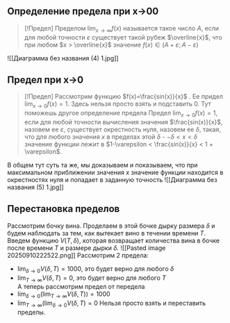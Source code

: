 ## Определение предела при x->00

> [!Предел]
> Пределом $\lim_{x\to\infty} f(x)$ называется такое число $A$, если для любой точности $\varepsilon$ существует такой рубеж $\overline{x}$, что при любом $x > \overline{x}$ значение $f(x) \in (A + \varepsilon; A - \varepsilon)$

![[Диаграмма без названия (4) 1.jpg]]
## Предел при x->0

> [!Предел]
> Рассмотрим функцию $f(x)=\frac{sin(x)}{x}$ . Ее придел $\lim_{x\to0}f(x)=1$. Здесь нельзя просто взять и подставить 0. Тут поможешь другое определение предела
> Предел $\lim_{x\to0}f(x)=1$, если для любой точности вычисления значения $\frac{sin(x)}{x}$, назовем ее $\varepsilon$, существует окрестность нуля, назовем ее $\delta$, такая, что для любого значения $x$ в пределах этой $\delta$ - $-\delta < x < \delta$ значение функции лежит в $1-\varepsilon < \frac{sin(x)}{x} < 1 + \varepsilon$. 

В общем тут суть та же, мы доказываем и показываем, что при максимальном приближении значения $x$ значение функции находится в окрестностях нуля и попадает в заданную точность
![[Диаграмма без названия (5) 1.jpg]]
## Перестановка пределов
Рассмотрим бочку вина. Проделаем в этой бочке дырку размера $\delta$ и будем наблюдать за тем, как вытекает вино в течении времени $T$. Введем функцию $V(T, \delta)$, которая возвращает количества вина в бочке после времени $T$ и размере дырки $\delta$. 
![[Pasted image 20250910222522.png]]
Рассмотрим 2 предела:
- $\lim_{\delta\to0}V(\delta,T)=1000$, это будет верно для любого $\delta$
- $\lim_{T\to\infty}V(\delta,T)=0$, это будет верно для любого $T$   
А теперь рассмотрим предел от передела
- $\lim_{\delta\to0}(\lim_{T\to\infty}V(\delta,T))=1000$
- $\lim_{T\to\infty}(\lim_{\delta\to0}V(\delta,T)=0$ 
Нельзя просто взять и переставить пределы. 